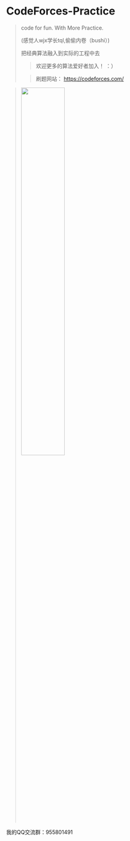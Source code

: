 # CodeForces-Practice
> code for fun.  With More Practice. 
> 
> (感觉人wjx学长tql,偷偷内卷（bushi）)
> 
> 把经典算法融入到实际的工程中去
> 
>
>> 欢迎更多的算法爱好者加入！ ：） 
> 
>>刷题网站： https://codeforces.com/
 
 
><img src="https:/support/dada.png#pic_center" width="50%" ></img>

我的QQ交流群：955801491





